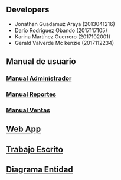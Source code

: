 ## Developers
* Jonathan Guadamuz Araya (2013041216)
* Darío Rodríguez Obando (2017117105)
* Karina Martínez Guerrero (2017102001)
* Gerald Valverde Mc kenzie (2017112234)

## Manual de usuario

### [Manual Administrador](https://github.com/geraldvm/L3M-Super/blob/master/ManualAdmin.docx.pdf)

### [Manual Reportes](https://github.com/geraldvm/L3M-Super/blob/master/Manual%20reportes.docx.pdf)

### [Manual Ventas](https://github.com/geraldvm/L3M-Super/blob/master/ManualVentas.docx.pdf)

## [Web App](https://github.com/geraldvm/L3M-Super/tree/Angular)

## [Trabajo Escrito](https://github.com/geraldvm/L3M-Super/blob/master/Documentacion.pdf)

## [Diagrama Entidad](https://www.draw.io/?lightbox=1&highlight=0000ff&edit=_blank&layers=1&nav=1&title=TareaCortaDB#R7R1bc6O2%2Btdkpn2wByFxe3Ti7DZt1knj7G7blwyxScxZ26QEZ5P99QdsZKOLAWOBpHR35pwaEJfou99P4Nni9WPsP80%2BRdNgfmIa09cTODwxTYA8I%2F1PduYNn7HQ5sxjHE7zc7sT4%2FBHkJ%2FMb3xchdPgmViYRNE8CZ%2FIk5NouQwmCXHOj%2BPoO7nsIZqTb33yHwPmxHjiz9mzX8NpMtucdS1jd%2F63IHyc4TcDI7%2By8PHi%2FMTzzJ9G3wun4PkJPIujKNn8WryeBfNs9%2FC%2BbO77sOfq9sPiYJnUuSG5Wjys%2FglPL6%2F%2BXMInMLv4PHjpATP%2FuOQN%2F8XBNN2A%2FDCKk1n0GC39%2Bfnu7GkcrZbTIHuskR7t1lxG0VN6EqQn%2FxckyVsOTX%2BVROmpWbKY51eD1zD5q%2FD77%2BxRfSs%2FGr7mT14fvOGD5XSQwTM9XEbLYHPmQzif59fZ7ch36DlaxZOgbA9ytPLjxyApW5cvzDao8IZ8tz8G0SJI4rd0QRzM%2FSR8ITHIzxHxcbtuB6v0Rw6uQ0BnSwHdMv32v3bwyg7%2F3oIoPdhBb31UF3wpdTxlb5yHy28FDDH6nlnEEtA3DLscT9KD6yAO000O4jZw4zdj%2BO%2F4H%2Bh9Rdc%2FjDvjj9U9eumZjmjcWN%2Babpn%2FVljwFIXL5Lnw5OvsRLogZ7imlz8xZ7cMT6DWQ9sqW5%2F%2B2HzBvrcZxN3ANci%2FZ7O9%2BV1ln2E5feQYluumP00PAUR%2BlQ36%2BQXg2Mihdm0DHOYta6La7vwRdOZtXvfiz1ck2AqUlwSvCUkocfAc%2FvDv1wsyHMxBl662Tk%2BsYXrGn4ePy%2FTEJMXKDFVPX4I4CVPRM8gvLMLpdE21c%2F8%2BmJ%2F6k2%2BPa%2Fo9i%2BZRvH4vfFj%2F46J4KdPIXhW8En9NLkHzTyaEFIHB%2BV1GH3oWJOCUQ%2B0wFN8hA14SPTw8B8eCkkulNmrAMinOJEz47QTe34UrCgg%2F7tZBQ5bw40PS0pMoS9FSBFECF5EsHShElGUYWIDk%2BPPZ55vx4JIBKEl732dhEoyf%2FDV%2Bf0%2FtDxLWDyl5FIAy9QP3YZLRcxJH34LCFXviBvd8cIE9gNkLgK0IxLuP7ZjvO%2BMBYItgVjAcbGM%2FSI5SEx0pWmIjHteOZtmcN5osb%2BSuQ7JYY9lXF%2BhpFC3u44DFg%2Fk8taKDwynJCtwp4lGSa95DO1PPH6JlglEMCSAriyKrXl2yojVSYbssx%2FhSym5GNcnDkkUe5pfhXXwTfZmBrw4cvNw509dZD0rlhwcBrhk%2FfE4BklAgX58rAL1TpOCCwVRKncSmS4Fp%2FpK%2B62z0qw5KZRmei9ApLRu7CbfsV3WlkoXnzZWO%2BiQt%2BLZCTpo%2ByRpew%2BB5EodPk%2FDkDJ6cwmWXioaALXaship7a7oF%2FoCfOvvh8serqZSo5ctnXYz66%2By0Kdyry7raoyvW1TAM42CiK%2BeCiOJchvQdbuJglWQWYc5F8K0dG%2BuccwGoJevCn10gqttgnhHUwEtZSqQZTZnKkZTL7K8%2B2kE5reyjQbOKCGsRWWmctpLITOHxjnoRWGRSiLQnunloZJh%2Bj1MRGbYorZhaXxEZhjbq7%2BK1huXaxMOgB8k%2Fck%2BguIE16Nyi65c%2FV9%2Fug5eP7tfR7G38pccJMWgRLCrnBwIMe8NxyEg7dsuoa9g7795%2F12I8w6jJ%2FBxpKgafab8n%2BnUEOuZs6JH0q7xfzrHei%2FLSBRmqFVh0XLmwc5r4pVSx7uoD3VYK6K5UX6TeFn19mHuyYM4NHUnm0WaRzo2aMCd1LFABcyJGej%2BPJt9uZ%2BHyhAyUghrIQSUHisWVbgKnjcxJOi5lexXmpGmVrSfNSVHpnibrmtJCbywjSiHxXARt1RVFTA9Ft%2BLN4HTw%2B2B4dcMAUYNA7h5%2FisRArqePKq6cJV23ZshyZUl2LkfEeRy6ccRSBBbBEk1oEuSpviOM4xS5vrn6cn6uJ3%2FsbR3f2BHudMgg%2BWn52vFH0DeAQ1o%2F9u7EXi6ZHtEVcy2yzrphTvxERQxhjjJ5tolyTldzn0UVfRI10j%2BNIj3Dqkd6rQU9MTfWgfZaI5S6qUzySrNKv1tqMpMQiWSBPmm19kBdodQeZUiNf%2Bntj4N1%2FXFQuOhp5GRJP5hmzBT%2BHOc04WdOaxShUc0srI1gSHhkpyGC2SSCYU1gnxuv6oZ2%2FHiAzeYfMUiqi9WKBDryHLVq7kez%2B9Hq4mz0%2FOkPc%2FHvv99Okw932JB%2Bx0FDuQVXPJ7DBYQqMo0yNnC5xV6WAzyr7IZ2WI5CWUZOTTULHIa1KkhBtXpKIKnJ6800H5Vhzt9kqAgbohQZgCrYkOkceQN2VLbKtxCbLa6FqlRKkEJinobjkOBQSHEqJSnSwT%2F8fHZ7xUBUQ%2F9%2B7RYOrQVAsZX%2FfkpZe%2FJrV6FU94EajTFg3c4YinluIWtnn20IYRo%2BRqd%2BKq6eu6QI4YEOm%2FKnyS9JhVLbMxGdNev62gzDPczb1ml4EWc2SaC9ZooowmnVGCer9EqEG1Lyb2jHK4y3taiMxMEkjM6ixVPcafhTBCNg%2B0lB6ZxAbjpWE07gQagyJ3A14wQmlSLYq3TGG27ZDS1xAtbCzLTmVQof3Wq9UwuAju%2FastkAYq2%2Bi8XTKnjWb3dpbcvpMKuE709gtpZNflTe46dKrBPVNXLE53GJ8fhhh0TtWCd1Q0vhdxZJx58%2FXYwuxrc3g%2BHV3TUvu3MWLe5XzwfzgYeHB3PC9fxM7XvbEpZHQ9V%2BmB6HEUAOI9g23xCf%2B65QfEex8E51SrvZCj1z6M91%2Bi7c%2FTPJJhKu4RGXLfIF4lpK8HdB0vSNio4qDURLLRHAlad1FWxLeAfYfRhjOlTGnouMWmjRIIwNiBd5gqPS%2FKbDpky21Sz577DCTCH6ylHIarejrnDMPVsN9sZPuXIYNUSLOGIp2QiZr2DSjZRyxDoSHWiHFH5s%2B0NRAGtxKinaGuY81OIYpYpOZU6DtBq%2F0s8uwPNDMJn5mnpqLYrcpGfgW8qEbPTrQIWHP3aiCZYIV8cpFa4tTxSzWBt%2FTaE3wWOYUZN2NEo5Smzb7cuuILPYPuUfIv18qBaga5BcTzYDxNDWymvqrkFS0BsM4B3JBrnxLGENYSyOwdKN9tHMXnE81A1L5SuxbHWuxvYK1shFNDZwsLdV3UxHiw0pfjkfDS%2F0dHeblMZq83LyunV323Ld3f1DGnp11G%2BrJTfPoX5EQMVGYEU1zHYuesP1uIC55oDfPXd3xtVZxqBvuxpbWOPXntG3kaN8Cy9MYsV00qtP1%2Bsw5jkrndVm63QsmNcio2OmLrcdaxM%2FhIwSNT5jqdtbw25nrjvbMD9zLSPTtZz8%2F0m%2Ba3huv3jVJp%2FfcqzTViY1UWlM4%2B9dR7FPhI5BoJYdXpxp3b9FHRcTCJAByKPUIcOS7%2BhyFPLGHKfbN40ZH0GcnGKBUnnRuhhgxofjbkpdUSqb5z8OFv5St7gRpOc4bafRyXObsiH1NRM8f026DctN%2FefZmvbBdtnXfFMsMbsP6OJqJRilqQ6j1C3ZF6sTKjHKUnXHdvtO4TqVTNGy28I0GUrX1xmNyUaI2wIhN%2FeCqOu2cFi3xc354PLin8FwoKE%2Fmq5x8Xg1r916Lhw2%2Fn1i2vOMHFbpj8fsB9FbdXMtfdf2smbqCN39fZuWKk8asoqell06HbrISHp4HA9zobM7Rv4kXIQalsk5lDbnSG8y4cpV5Zo4pHAfL%2Fm6nFu30AODVHKIzME9DnE8taJuy6amYlPr28nMd1mlYezP%2FTiMrqM4M%2FN0o3lq0y1HvgHnatSfrTXird09X63WMi6bn7MWihfLx9Ts0U0i0uqcBWTThqcRbfDz%2BCuHfreRGsLv%2FVm3f6UiAtKkBJ5T0UGGGUVV1kCGfRv0%2Bq4Jt9O9bVo6e%2F31xG%2B8hvxjWy5bMtlA0y%2FpF5yNfmXIQxf%2FC6ZsIf4Xy8MToJTwv%2FDJTyPl%2FiCO1DQ4fQQnq5tDDDtKcwAG3f3ZoB%2Byh0Mwj9r6sXZP6jY5DbK8RovktFKiE5JybENSJvSU9%2FkCQ3YnGI8s7PJcW0qIKHsJXdLQnP%2FgTOjKobYdRY2AQWVwINdrECfiPNe1%2BsDe%2FiM7DSNk9eH%2ByghBHQnSb7Dp1%2B5X68QRjuRxMZ7nkRLblNM6nZb1rdMRf6Eac2UAoHqfozzhbC8BAZow8wYEe2%2BAoPSGCiMGAFRGsKAJwfJy%2BymKdFuLQ3Mnfmg6%2Frqc0Qhp4mCTjROVT6UHQK5%2B0izi0X3Aozb33LPL7Th0OLLaFM5%2BDuXRHkD0WztQFzjNRm6jxJ%2Bz2K1z%2FptrkXsLu0w%2B5CrYJrvtF%2Bejc2bb1c5lQVQkGppdVuHwmYtUvqzLzCAuTtbt1C6%2BgehRpPROEmeYrh2Q15az0%2F68uHORRsREuXKPDmI1p6a6FW2KBK0Yd4XtVqR1UCYltf5ofaVsU99FY4KdgxxHrTutYS2bSVmsEPaXSTj1p7px031TKuVxU6nMtPNBTPxqhJo8UZUJEHT5lyk4da1sk5jJLl%2FS7dYtba1n0x0rurS8uNvLVn3pPmSO7ovvIavL3EA%2BEkuO3x00ZrrDFsdlKCmb25meR%2BJR1SToihvaYY9sC5pNExMG33AEaONQJ%2F1K6R6cLlKwhJl3HGRQnkarjbsaVJM5429fD8bbICVAHD7QzUTP1GCkehM63BEvLssH6D5C4pQeTZoZN1CTjlCDanc7Ed6s4jimzppfuBZsGr7gUrDfr25Gg%2BGgUCVWuMhZfzk4vboZXO5b%2Fx%2BnaghIsxwYNuRK906pmlWiBkOth%2BJAqmyt25k4pWnPhU3ekAqvWRcmi90uE6jP0kkRuZ30%2BKmQHJE%2FpJAvIZp2OvKwOKQ4tHDzjmqgtsVCoeTOj4YJCRGHPFTPsSq6Xq7V%2FBycPqtMewTH9fq73giImlXDpsoKiik7dPsawyxX6RFOR99zQzsqPWeYrRaJMaUULqQ%2BAHqIFP%2FYO6REakwp7RUrL8%2FvBuOLj6PMv%2BKxDPCn7OIVfLpkyoLHm7PRsexiTW%2BOOn99ORhdXF7u1f%2F%2F4%2Fp8ylFJFuu5fG9dl%2Fo8kuytO6RnHT%2BbTd4cM8gx5kvJRxFjHrLGfF4hz%2BKCzrlfKcHRFrTnSfePIznjKpWKBqK6tfPC842aZUjQwUC7A9UYsdqUvqoxRnoxpbOAsqJUKmorxfdy%2FWmd0JL%2B72p8XtuFmjmENifvY3pZhf6ltluuZyJqVnWnwzu4YGw0bolydyjJyRsn0TUXATgvW1ZGCBvTpAufetveqRVFQgeLE0iVXmPfy%2F4SK%2BvIG3qgwv3To%2BvEDr8DtS8Tt%2BNjtWwqUcpThEhG18Y9QnWRjJwBjOPzu7Uk%2FOkzOsDUMakoFrS5voVu3UacyY8pZG9%2FJmykW06Bi5scJ8YRlB7GUZQU6TbdptmnaBpkK%2F4P)



